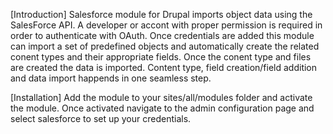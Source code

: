 [Introduction]
Salesforce module for Drupal imports object data using the SalesForce API. 
A developer or accont with proper permission is required in order to
authenticate with OAuth. Once credentials are added this module can import
a set of predefined objects and automatically create the related conent types
and their appropriate fields. Once the conent type and files are created the 
data is imported. Content type, field creation/field addition and data import
happends in one seamless step.

[Installation]
Add the module to your sites/all/modules folder and activate the module.
Once activated navigate to the admin configuration page and select salesforce
to set up your credentials.
